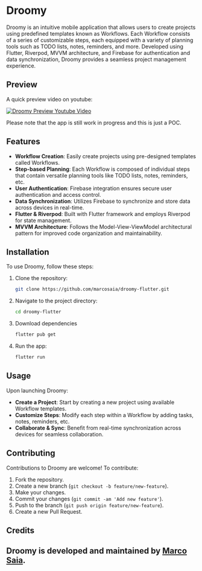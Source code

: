 # Droomy

Droomy is an intuitive mobile application that allows users to create projects using predefined templates known as Workflows. Each Workflow consists of a series of customizable steps, each equipped with a variety of planning tools such as TODO lists, notes, reminders, and more. Developed using Flutter, Riverpod, MVVM architecture, and Firebase for authentication and data synchronization, Droomy provides a seamless project management experience.

## Preview
A quick preview video on youtube:

[![Droomy Preview Youtube Video](https://img.youtube.com/vi/4qYfYrXgapQ/0.jpg)](https://www.youtube.com/watch?v=4qYfYrXgapQ)

Please note that the app is still work in progress and this is just a POC.

## Features

- **Workflow Creation**: Easily create projects using pre-designed templates called Workflows.
- **Step-based Planning**: Each Workflow is composed of individual steps that contain versatile planning tools like TODO lists, notes, reminders, etc.
- **User Authentication**: Firebase integration ensures secure user authentication and access control.
- **Data Synchronization**: Utilizes Firebase to synchronize and store data across devices in real-time.
- **Flutter & Riverpod**: Built with Flutter framework and employs Riverpod for state management.
- **MVVM Architecture**: Follows the Model-View-ViewModel architectural pattern for improved code organization and maintainability.

## Installation

To use Droomy, follow these steps:

1. Clone the repository:

   ```bash
   git clone https://github.com/marcosaia/droomy-flutter.git
   ```

2. Navigate to the project directory:

   ```bash
   cd droomy-flutter
   ```

3. Download dependencies

   ```bash
   flutter pub get
   ```

4. Run the app:

   ```bash
   flutter run
   ```

## Usage

Upon launching Droomy:

- **Create a Project**: Start by creating a new project using available Workflow templates.
- **Customize Steps**: Modify each step within a Workflow by adding tasks, notes, reminders, etc.
- **Collaborate & Sync**: Benefit from real-time synchronization across devices for seamless collaboration.

## Contributing

Contributions to Droomy are welcome! To contribute:

1. Fork the repository.
2. Create a new branch (`git checkout -b feature/new-feature`).
3. Make your changes.
4. Commit your changes (`git commit -am 'Add new feature'`).
5. Push to the branch (`git push origin feature/new-feature`).
6. Create a new Pull Request.

## Credits

Droomy is developed and maintained by [Marco Saia](https://github.com/marcosaia).
---
